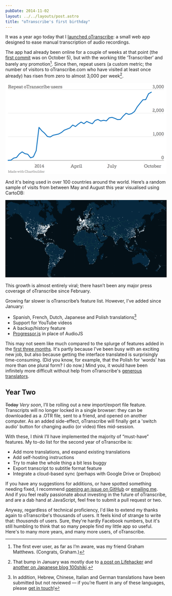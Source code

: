 ```yaml
---
pubDate: 2014-11-02
layout: ../../layouts/post.astro
title: "oTranscribe's first birthday"
---
```


It was a year ago today that I [launched oTranscribe](http://ejb.github.io/2013/10/03/otranscribe.html): a small web app designed to ease manual transcription of audio recordings.

The app had already been online for a couple of weeks at that point (the [first commit](https://github.com/oTranscribe/oTranscribe/commit/73c2ec1353be41b838887bb2e93e830cd4b2aa4c) was on October 5), but with the working title ’Transcriber’ and barely any promotion[^1]. Since then, repeat users (a custom metric; the number of visitors to oTranscribe.com who have visited at least once already) has risen from zero to almost 3,000 per week[^2].

![weekly visitors](/assets/otranscribe-1/pageviews.png)

And it's being used in over 100 countries around the world. Here’s a random sample of visits from between May and August this year visualised using CartoDB:

![selection of users around the world](/assets/otranscribe-1/map.png)

This growth is almost entirely viral; there hasn’t been any major press coverage of oTranscribe since February.

Growing far slower is oTranscribe’s feature list. However, I’ve added since January:

- Spanish, French, Dutch, Japanese and Polish translations[^3]
- Support for YouTube videos
- A backup/history feature
- [Progressor.js](https://github.com/ejb/progressor.js) in place of AudioJS

This may not seem like much compared to the splurge of features added in the [first three months](http://ejb.github.io/2014/01/29/otranscribe-twelve-weeks.html). It's partly because I've been busy with an exciting new job, but also because getting the interface translated is surprisingly time-consuming. (Did you know, for example, that the Polish for 'words' has more than one plural form? I do now.) Mind you, it would have been infinitely more difficult without help from oTranscribe's [generous translators](https://github.com/oTranscribe/oTranscribe#translations).

## Year Two

<del>Today</del> _Very soon_, I’ll be rolling out a new import/export file feature. Transcripts will no longer locked in a single browser: they can be downloaded as a .OTR file, sent to a friend, and opened on another computer. As an added side-effect, oTranscribe will finally get a 'switch audio' button for changing audio (or video) files mid-session.

With these, I _think_ I’ll have implemented the majority of “must-have” features. My to-do list for the second year of oTranscribe is:

- Add more translations, and expand existing translations
- Add self-hosting instructions
- Try to make the whole thing a bit less buggy
- Export transcript to subtitle format feature
- Integrate a cloud-based sync (perhaps with Google Drive or Dropbox)

If you have any suggestions for additions, or have spotted something needing fixed, I recommend [opening an issue on GitHub](https://github.com/otranscribe/otranscribe/issues) or [emailing me](mailto:mail@elliotbentley.com). And if you feel really passionate about investing in the future of oTranscribe, and are a dab hand at JavaScript, feel free to submit a pull request or two.

Anyway, regardless of technical proficiency, I'd like to extend my thanks again to oTranscribe's thousands of users. It feels kind of strange to write that: _thousands_ of users. Sure, they're hardly Facebook numbers, but it's still humbling to think that so many people find my little app so useful. Here's to many more years, and many more users, of oTranscribe.

[^1]: The first ever user, as far as I’m aware, was my friend Graham Matthews. (Congrats, Graham.)
[^2]: That bump in January was mostly due to [a post on Lifehacker](http://lifehacker.com/otranscribe-is-a-free-keyboard-friendly-transcription-1498812713) and [another on Japanese blog 100shiki](http://www.100shiki.com/archives/2014/01/otranscribe.html).
[^3]: In addition, Hebrew, Chinese, Italian and German translations have been submitted but not reviewed — if you’re fluent in any of these languages, please [get in touch](mailto:mail@elliotbentley.com)!
